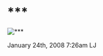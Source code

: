 # \*\*\*

![\*\*\*](http://farm3.static.flickr.com/2270/2209518234_5d295ee35a.jpg)

<span id="timestamp"> January 24th, 2008 7:26am </span> <span
class="tag">LJ</span>
